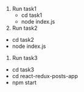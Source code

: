1. Run task1
   - cd task1
   - node index.js 
2. Run task2
- cd task2 
- node index.js
1. Run task3
- cd task3
- cd react-redux-posts-app
- npm start 